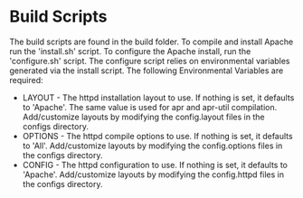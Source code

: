 # Build Scripts
The build scripts are found in the build folder. To compile and install Apache run the 'install.sh' script. To configure the Apache install, run the 'configure.sh' script. The configure script relies on environmental variables generated via the install script. The following Environmental Variables are required:<br/>
<ul>
    <li>
        LAYOUT - The httpd installation layout to use. If nothing is set, it defaults to 'Apache'. The same value is used for apr and apr-util compilation. Add/customize layouts by modifying the config.layout files in the configs directory.
    </li>
    <li>
        OPTIONS - The httpd compile options to use. If nothing is set, it defaults to 'All'. Add/customize layouts by modifying the config.options files in the configs directory.
    </li>
    <li>
        CONFIG - The httpd configuration to use. If nothing is set, it defaults to 'Apache'. Add/customize layouts by modifying the config.httpd files in the configs directory.
    </li>
</ul>